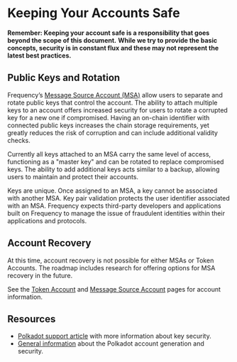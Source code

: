 # Keeping Your Accounts Safe

**Remember: Keeping your account safe is a responsibility that goes beyond the scope of this document.**
**While we try to provide the basic concepts, security is in constant flux and these may not represent the latest best practices.**

## Public Keys and Rotation

Frequency’s [Message Source Account (MSA)](./MessageSourceAccounts.md) allow users to separate and rotate public keys that control the account.
The ability to attach multiple keys to an account offers increased security for users to rotate a corrupted key for a new one if compromised.
Having an on-chain identifier with connected public keys increases the chain storage requirements, yet greatly reduces the risk of corruption and can include additional validity checks.

Currently all keys attached to an MSA carry the same level of access, functioning as a "master key" and can be rotated to replace compromised keys.
The ability to add additional keys acts similar to a backup, allowing users to maintain and protect their accounts.

Keys are unique.
Once assigned to an MSA, a key cannot be associated with another MSA.
Key pair validation protects the user identifier associated with an MSA.
Frequency expects third-party developers and applications built on Frequency to manage the issue of fraudulent identities within their applications and protocols.

## Account Recovery

At this time, account recovery is not possible for either MSAs or Token Accounts.
The roadmap includes research for offering options for MSA recovery in the future.

See the [Token Account](./TokenAccounts.md) and [Message Source Account](./MessageSourceAccounts.md) pages for account information.

## Resources

- [Polkadot support article](https://support.polkadot.network/support/solutions/articles/65000181874-how-to-store-your-mnemonic-phrase-and-backup-file-safely) with more information about key security.
- [General information](https://wiki.polkadot.network/docs/learn-account-generation) about the Polkadot account generation and security.
